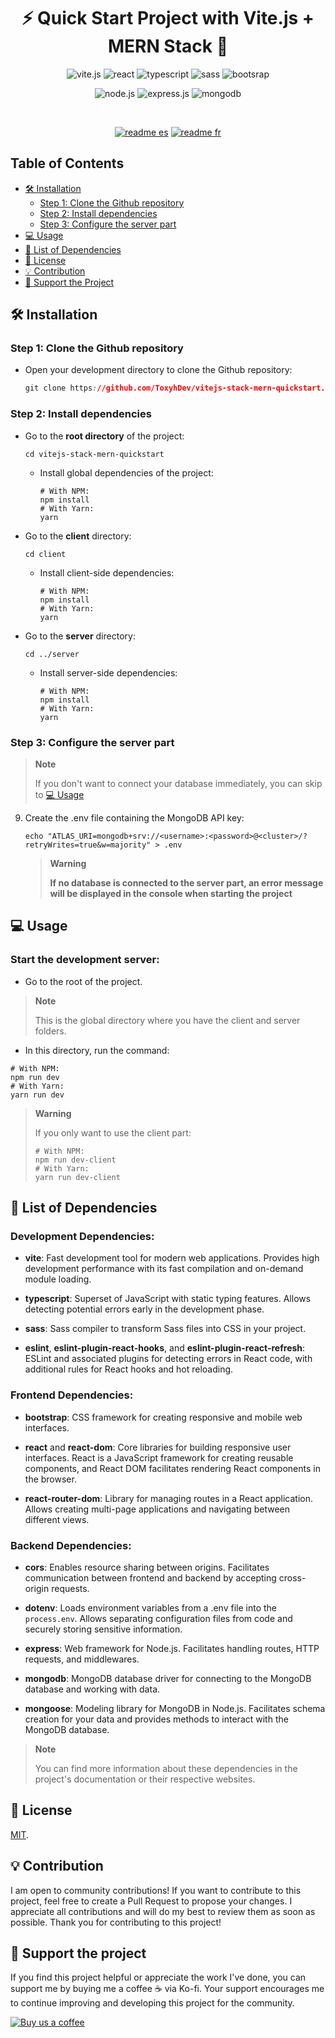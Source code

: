 <h1 align="center">⚡ Quick Start Project with Vite.js + MERN Stack 🌱</h1> 

<p align="center">
  <img src="https://img.shields.io/badge/vite-%23646CFF.svg?style=for-the-badge&logo=vite&logoColor=white" alt="vite.js">
  <img src="https://img.shields.io/badge/react-%2320232a.svg?style=for-the-badge&logo=react&logoColor=%2361DAFB" alt="react">
  <img src="https://img.shields.io/badge/typescript-%23007ACC.svg?style=for-the-badge&logo=typescript&logoColor=white" alt="typescript">
  <img src="https://img.shields.io/badge/SASS-hotpink.svg?style=for-the-badge&logo=SASS&logoColor=white" alt="sass">
  <img src="https://img.shields.io/badge/bootstrap-%238511FA.svg?style=for-the-badge&logo=bootstrap&logoColor=white" alt="bootsrap">
</p>
<p align="center">
  <img src="https://img.shields.io/badge/node.js-6DA55F?style=for-the-badge&logo=node.js&logoColor=white" alt="node.js">
  <img src="https://img.shields.io/badge/express.js-%23404d59.svg?style=for-the-badge&logo=express&logoColor=%2361DAFB" alt="express.js">
  <img src="https://img.shields.io/badge/MongoDB-%234ea94b.svg?style=for-the-badge&logo=mongodb&logoColor=white" alt="mongodb">
</p>
<br/>
<p align="center">
   <a href="/README.md"><img src="https://img.shields.io/badge/README-es-red" alt="readme es"></a>
   <a href="/README.fr.md"><img src="https://img.shields.io/badge/README-fr-blue" alt="readme fr"></a>
</p>


## Table of Contents

- [🛠️ Installation](#%EF%B8%8F-installation)
  - [Step 1: Clone the Github repository](#step-1-clone-the-github-repository)
  - [Step 2: Install dependencies](#step-2-install-dependencies)
  - [Step 3: Configure the server part](#step-3-configure-the-server-part)  
- [💻 Usage](#-usage)
- [🔩 List of Dependencies](#-list-of-dependencies)
- [🔑 License](#-license)
- [💡 Contribution](#-contribution)
- [💖 Support the Project](#-support-the-project)

## 🛠️ Installation

### Step 1: Clone the Github repository

- Open your development directory to clone the Github repository:
   ```css
   git clone https://github.com/ToxyhDev/vitejs-stack-mern-quickstart.git
   ```

### Step 2: Install dependencies

- Go to the **root directory** of the project:
   ```shell
   cd vitejs-stack-mern-quickstart
   ```
  - Install global dependencies of the project:

     ```shell
     # With NPM:
     npm install
     # With Yarn:
     yarn
     ```

- Go to the **client** directory:
   ```shell
   cd client
   ```
   - Install client-side dependencies:

     ```shell
     # With NPM:
     npm install
     # With Yarn:
     yarn
     ```

- Go to the **server** directory:
     ```shell
   cd ../server
   ```
   - Install server-side dependencies:
    
     ```shell
     # With NPM:
     npm install
     # With Yarn:
     yarn
     ```

### Step 3: Configure the server part
> **Note**
>
>If you don't want to connect your database immediately, you can skip to [💻 Usage](#-usage)

9. Create the .env file containing the MongoDB API key:
   ```shell
   echo "ATLAS_URI=mongodb+srv://<username>:<password>@<cluster>/?retryWrites=true&w=majority" > .env
   ```
   > **Warning**
   > 
   > **If no database is connected to the server part, an error message will be displayed in the console when starting the project**

## 💻 Usage

 ### Start the development server:

- Go to the root of the project.
> **Note**
>
> This is the global directory where you have the client and server folders.

- In this directory, run the command:
```shell
# With NPM:
npm run dev
# With Yarn:
yarn run dev
```
> **Warning**
>
> If you only want to use the client part:
>
> ```shell
> # With NPM:
> npm run dev-client
> # With Yarn:
> yarn run dev-client
> ```


## 🔩 List of Dependencies

### Development Dependencies:

- **vite**: Fast development tool for modern web applications. Provides high development performance with its fast compilation and on-demand module loading.

- **typescript**: Superset of JavaScript with static typing features. Allows detecting potential errors early in the development phase.

- **sass**: Sass compiler to transform Sass files into CSS in your project.

- **eslint**, **eslint-plugin-react-hooks**, and **eslint-plugin-react-refresh**: ESLint and associated plugins for detecting errors in React code, with additional rules for React hooks and hot reloading.

### Frontend Dependencies:

- **bootstrap**: CSS framework for creating responsive and mobile web interfaces.

- **react** and **react-dom**: Core libraries for building responsive user interfaces. React is a JavaScript framework for creating reusable components, and React DOM facilitates rendering React components in the browser.

- **react-router-dom**: Library for managing routes in a React application. Allows creating multi-page applications and navigating between different views.

### Backend Dependencies:

- **cors**: Enables resource sharing between origins. Facilitates communication between frontend and backend by accepting cross-origin requests.

- **dotenv**: Loads environment variables from a .env file into the `process.env`. Allows separating configuration files from code and securely storing sensitive information.

- **express**: Web framework for Node.js. Facilitates handling routes, HTTP requests, and middlewares.

- **mongodb**: MongoDB database driver for connecting to the MongoDB database and working with data.

- **mongoose**: Modeling library for MongoDB in Node.js. Facilitates schema creation for your data and provides methods to interact with the MongoDB database.

> **Note**
> 
> You can find more information about these dependencies in the project's documentation or their respective websites.



## 🔑 License

[MIT](LICENSE).

## 💡 Contribution

I am open to community contributions! If you want to contribute to this project, feel free to create a Pull Request to propose your changes. I appreciate all contributions and will do my best to review them as soon as possible. Thank you for contributing to this project!

## 💖 Support the project

If you find this project helpful or appreciate the work I've done, you can support me by buying me a coffee ☕️ via Ko-fi. Your support encourages me to continue improving and developing this project for the community.

[![Buy us a coffee](https://img.shields.io/badge/Support%20us%20on-Ko--fi-FF5E5B?style=flat-square&logo=kofi&logoColor=white)](https://ko-fi.com/toxyhdev)


